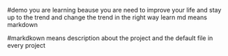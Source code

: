 #demo
you are learning beause you are need to improve your life and stay up to the trend and change the trend in  the right way learn 
md means markdown

#markdkown means description about the project and the default file in every project 
